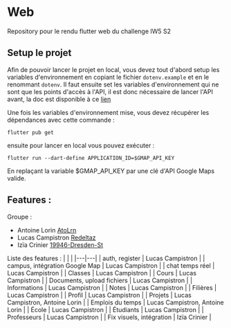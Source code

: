 # Web

Repository pour le rendu flutter web du challenge IW5 S2

## Setup le projet

Afin de pouvoir lancer le projet en local, vous devez tout d'abord setup les variables d'environnement en copiant le fichier `dotenv.example` et en le renommant `dotenv`.
Il faut ensuite set les variables d'environnement qui ne sont que les points d'accès à l'API, il est donc nécessaire de lancer l'API avant, la doc est disponible à ce [lien](https://github.com/esgi-challenge/backend)

Une fois les variables d'environnement mise, vous devez récupérer les dépendances avec cette commande :
```
flutter pub get
```

ensuite pour lancer en local vous pouvez exécuter :
```
flutter run --dart-define APPLICATION_ID=$GMAP_API_KEY
```
En replaçant la variable $GMAP_API_KEY par une clé d'API Google Maps valide.

## Features :
Groupe :
- Antoine Lorin [AtoLrn](https://github.com/AtoLrn)
- Lucas Campistron [Redeltaz](https://github.com/Redeltaz)
- Izïa Crinier [19946-Dresden-St](https://github/19946-Dresden-St)

Liste des features :
|   |   |
|---|---|
| auth, register | Lucas Campistron |
| campus, intégration Google Map | Lucas Campistron |
| chat temps réel | Lucas Campistron |
| Classes | Lucas Campistron |
| Cours | Lucas Campistron |
| Documents, upload fichiers | Lucas Campistron |
| Informations | Lucas Campistron |
| Notes | Lucas Campistron |
| Filières | Lucas Campistron |
| Profil | Lucas Campistron |
| Projets | Lucas Campistron, Antoine Lorin |
| Emplois du temps | Lucas Campistron, Antoine Lorin |
| École | Lucas Campistron |
| Étudiants | Lucas Campistron |
| Professeurs | Lucas Campistron |
| Fix visuels, intégration | Izïa Crinier |
